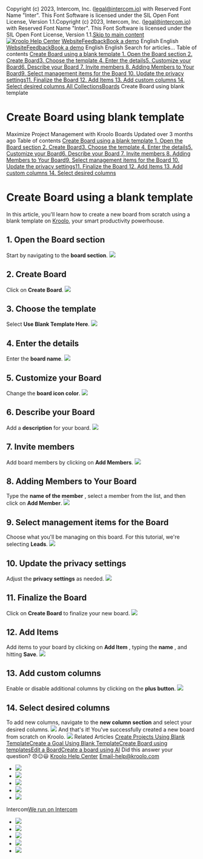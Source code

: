 Copyright (c) 2023, Intercom, Inc. (legal@intercom.io) with Reserved Font Name "Inter". This Font Software is licensed under the SIL Open Font License, Version 1.1.Copyright (c) 2023, Intercom, Inc. (legal@intercom.io) with Reserved Font Name "Inter". This Font Software is licensed under the SIL Open Font License, Version 1.1.[Skip to main content](https://help.kroolo.com/en/articles/10549758-create-board-using-blank-template#main-content)
[![Kroolo Help Center](https://downloads.intercomcdn.com/i/o/h4qkzypg/611116/ee699fbf23fef0f6d8d4f666d84c/37cdcedd14003d8fdcfdeda0a05c09cb)](https://help.kroolo.com/en/)
[Website](https://kroolo.com/)[Feedback](https://kroolo.featurebase.app/)[Book a demo](https://kroolo.com/book-demo)
English
English
[Website](https://kroolo.com/)[Feedback](https://kroolo.featurebase.app/)[Book a demo](https://kroolo.com/book-demo)
English
English
Search for articles...
Table of contents
[Create Board using a blank template ](https://help.kroolo.com/en/articles/10549758-create-board-using-blank-template#h_87390c6504)[1. Open the Board section ](https://help.kroolo.com/en/articles/10549758-create-board-using-blank-template#h_7a84e21c52)[2. Create Board](https://help.kroolo.com/en/articles/10549758-create-board-using-blank-template#h_b900a9026d)[3. Choose the template ](https://help.kroolo.com/en/articles/10549758-create-board-using-blank-template#h_f76eb9f18e)[4. Enter the details](https://help.kroolo.com/en/articles/10549758-create-board-using-blank-template#h_9dd91e3c42)[5. Customize your Board](https://help.kroolo.com/en/articles/10549758-create-board-using-blank-template#h_1514ddf5cd)[6. Describe your Board ](https://help.kroolo.com/en/articles/10549758-create-board-using-blank-template#h_f7462611df)[7. Invite members ](https://help.kroolo.com/en/articles/10549758-create-board-using-blank-template#h_c6ab2572ac)[8. Adding Members to Your Board](https://help.kroolo.com/en/articles/10549758-create-board-using-blank-template#h_3423aa831f)[9. Select management items for the Board ](https://help.kroolo.com/en/articles/10549758-create-board-using-blank-template#h_9a78a06e6d)[10. Update the privacy settings](https://help.kroolo.com/en/articles/10549758-create-board-using-blank-template#h_1919ea7c0b)[11. Finalize the Board ](https://help.kroolo.com/en/articles/10549758-create-board-using-blank-template#h_91b61fa8de)[12. Add Items ](https://help.kroolo.com/en/articles/10549758-create-board-using-blank-template#h_b959d4fc1c)[13. Add custom columns ](https://help.kroolo.com/en/articles/10549758-create-board-using-blank-template#h_e6c35fe79e)[14. Select desired columns ](https://help.kroolo.com/en/articles/10549758-create-board-using-blank-template#h_a232013408)
[All Collections](https://help.kroolo.com/en/)[Boards](https://help.kroolo.com/en/collections/11679458-boards)
Create Board using blank template
# Create Board using blank template
Maximize Project Management with Kroolo Boards
Updated over 3 months ago
Table of contents
[Create Board using a blank template ](https://help.kroolo.com/en/articles/10549758-create-board-using-blank-template#h_87390c6504)[1. Open the Board section ](https://help.kroolo.com/en/articles/10549758-create-board-using-blank-template#h_7a84e21c52)[2. Create Board](https://help.kroolo.com/en/articles/10549758-create-board-using-blank-template#h_b900a9026d)[3. Choose the template ](https://help.kroolo.com/en/articles/10549758-create-board-using-blank-template#h_f76eb9f18e)[4. Enter the details](https://help.kroolo.com/en/articles/10549758-create-board-using-blank-template#h_9dd91e3c42)[5. Customize your Board](https://help.kroolo.com/en/articles/10549758-create-board-using-blank-template#h_1514ddf5cd)[6. Describe your Board ](https://help.kroolo.com/en/articles/10549758-create-board-using-blank-template#h_f7462611df)[7. Invite members ](https://help.kroolo.com/en/articles/10549758-create-board-using-blank-template#h_c6ab2572ac)[8. Adding Members to Your Board](https://help.kroolo.com/en/articles/10549758-create-board-using-blank-template#h_3423aa831f)[9. Select management items for the Board ](https://help.kroolo.com/en/articles/10549758-create-board-using-blank-template#h_9a78a06e6d)[10. Update the privacy settings](https://help.kroolo.com/en/articles/10549758-create-board-using-blank-template#h_1919ea7c0b)[11. Finalize the Board ](https://help.kroolo.com/en/articles/10549758-create-board-using-blank-template#h_91b61fa8de)[12. Add Items ](https://help.kroolo.com/en/articles/10549758-create-board-using-blank-template#h_b959d4fc1c)[13. Add custom columns ](https://help.kroolo.com/en/articles/10549758-create-board-using-blank-template#h_e6c35fe79e)[14. Select desired columns ](https://help.kroolo.com/en/articles/10549758-create-board-using-blank-template#h_a232013408)
# Create Board using a blank template 
In this article, you'll learn how to create a new board from scratch using a blank template on [Kroolo](https://kroolo.com/), your smart productivity powerhouse.
## **1. Open the Board section**
Start by navigating to the **board section**.
[![](https://downloads.intercomcdn.com/i/o/h4qkzypg/1378122783/2ee5d1c207927a3907e13d946c6e/958d6f8e-72ad-463c-906b-3133bc2878a4.png?expires=1747842300&signature=263cba53e902e0d5821fcb773b1c6680b77dc888373c78bc60614b4a225c9dc2&req=dSMgHsh8n4ZXWvMW1HO4zcOz6BQYJIWXZBYllAcL%2FzDGZXdHTh2JfMU4%2B39X%0ANTW19lTb00yACl54KsU%3D%0A)](https://downloads.intercomcdn.com/i/o/h4qkzypg/1378122783/2ee5d1c207927a3907e13d946c6e/958d6f8e-72ad-463c-906b-3133bc2878a4.png?expires=1747842300&signature=263cba53e902e0d5821fcb773b1c6680b77dc888373c78bc60614b4a225c9dc2&req=dSMgHsh8n4ZXWvMW1HO4zcOz6BQYJIWXZBYllAcL%2FzDGZXdHTh2JfMU4%2B39X%0ANTW19lTb00yACl54KsU%3D%0A)
## **2. Create Board**
Click on **Create Board**.
[![](https://downloads.intercomcdn.com/i/o/h4qkzypg/1378122778/01f771934d266441c53438f2284d/d42cf585-4af7-429a-b016-e7d1da552691.gif?expires=1747842300&signature=b7e1e2df7af5e371043dbe4bf8512c3bd7f67af678b828320f733b4a21770d4f&req=dSMgHsh8n4ZYUfMW1HO4zX6B2DCj40%2Bqmun0avd6HGXvKQIOwelSjFr0YZqn%0A9n8K81Hkgk%2FI8UDUNeA%3D%0A)](https://downloads.intercomcdn.com/i/o/h4qkzypg/1378122778/01f771934d266441c53438f2284d/d42cf585-4af7-429a-b016-e7d1da552691.gif?expires=1747842300&signature=b7e1e2df7af5e371043dbe4bf8512c3bd7f67af678b828320f733b4a21770d4f&req=dSMgHsh8n4ZYUfMW1HO4zX6B2DCj40%2Bqmun0avd6HGXvKQIOwelSjFr0YZqn%0A9n8K81Hkgk%2FI8UDUNeA%3D%0A)
## **3. Choose the template**
Select **Use Blank Template Here**.
[![](https://downloads.intercomcdn.com/i/o/h4qkzypg/1378122784/b9f82b10ea4f07c2bfe6448151d4/c3c96bf2-f55d-4cb5-ac9a-959a26689c4a.png?expires=1747842300&signature=c30ff8e977cbd302b37f882f7b309ef15d1efea8ac9371f59155046487e24c6d&req=dSMgHsh8n4ZXXfMW1HO4zZFJhN58iwrs91lKKyhf46nuQqA4yLCij47Fxo2n%0AomT3pWriOslUZIiju%2FI%3D%0A)](https://downloads.intercomcdn.com/i/o/h4qkzypg/1378122784/b9f82b10ea4f07c2bfe6448151d4/c3c96bf2-f55d-4cb5-ac9a-959a26689c4a.png?expires=1747842300&signature=c30ff8e977cbd302b37f882f7b309ef15d1efea8ac9371f59155046487e24c6d&req=dSMgHsh8n4ZXXfMW1HO4zZFJhN58iwrs91lKKyhf46nuQqA4yLCij47Fxo2n%0AomT3pWriOslUZIiju%2FI%3D%0A)
## **4. Enter the details**
Enter the **board name**.
[![](https://downloads.intercomcdn.com/i/o/h4qkzypg/1378122779/649df3780e84d7126f2e9784fda9/afb715b7-c15f-471c-aba9-450e130bfcbd.png?expires=1747842300&signature=64daf11925722d405fd408c0c7e6da301084c29fedf972a066b61589ba2da0ad&req=dSMgHsh8n4ZYUPMW1HO4zWbul4tJkssnwlEdx%2Fv0ZJtD98bWfk2NIzPlPGaY%0A8oyMDkubRJRbbbGK0aQ%3D%0A)](https://downloads.intercomcdn.com/i/o/h4qkzypg/1378122779/649df3780e84d7126f2e9784fda9/afb715b7-c15f-471c-aba9-450e130bfcbd.png?expires=1747842300&signature=64daf11925722d405fd408c0c7e6da301084c29fedf972a066b61589ba2da0ad&req=dSMgHsh8n4ZYUPMW1HO4zWbul4tJkssnwlEdx%2Fv0ZJtD98bWfk2NIzPlPGaY%0A8oyMDkubRJRbbbGK0aQ%3D%0A)
## **5. Customize your Board**
Change the **board icon color**.
[![](https://downloads.intercomcdn.com/i/o/h4qkzypg/1378122789/61631799b625a0f3d8282d9cee13/bb82a986-5b03-4ab0-9815-5bd976a9ba07.png?expires=1747842300&signature=ee59ddde218496e16436884c2338804f33d284dc91bbf32c60f4b353dd3534a9&req=dSMgHsh8n4ZXUPMW1HO4zSN8dSiLVVMjCXMlXBP02uFPe%2BDH1foIv8FGKzD5%0ANKiMan5pvquR9Z6N6Vo%3D%0A)](https://downloads.intercomcdn.com/i/o/h4qkzypg/1378122789/61631799b625a0f3d8282d9cee13/bb82a986-5b03-4ab0-9815-5bd976a9ba07.png?expires=1747842300&signature=ee59ddde218496e16436884c2338804f33d284dc91bbf32c60f4b353dd3534a9&req=dSMgHsh8n4ZXUPMW1HO4zSN8dSiLVVMjCXMlXBP02uFPe%2BDH1foIv8FGKzD5%0ANKiMan5pvquR9Z6N6Vo%3D%0A)
## **6. Describe your Board**
Add a **description** for your board.
[![](https://downloads.intercomcdn.com/i/o/h4qkzypg/1378122776/fc53b24a810a9ffd7448ae873a88/9b3a8509-760c-401a-92f6-98d240b0cd3b.gif?expires=1747842300&signature=15f2660b8f68e8a74720169d23e28ad1f4a7cf7e825068660ca2bb889d2f6d70&req=dSMgHsh8n4ZYX%2FMW1HO4zZyXrRzEcemiVpEn8PirKRn5%2BHeZLU%2FLL5nro94f%0A81AJQBg%2B6hXehUrb%2Fyo%3D%0A)](https://downloads.intercomcdn.com/i/o/h4qkzypg/1378122776/fc53b24a810a9ffd7448ae873a88/9b3a8509-760c-401a-92f6-98d240b0cd3b.gif?expires=1747842300&signature=15f2660b8f68e8a74720169d23e28ad1f4a7cf7e825068660ca2bb889d2f6d70&req=dSMgHsh8n4ZYX%2FMW1HO4zZyXrRzEcemiVpEn8PirKRn5%2BHeZLU%2FLL5nro94f%0A81AJQBg%2B6hXehUrb%2Fyo%3D%0A)
## **7. Invite members**
Add board members by clicking on **Add Members**.
[![](https://downloads.intercomcdn.com/i/o/h4qkzypg/1378122782/5dc28158184342009d7ca634a439/37cdb811-7f33-4eb8-82eb-4ee81a6c1d85.gif?expires=1747842300&signature=4bb6cbf7e634b6142cb3998e9e5c8b58b0b213e484f3c10bdd9d4acb76633dc3&req=dSMgHsh8n4ZXW%2FMW1HO4zbi4dDJ%2BaM8czsRp35mmBfW0DhLy1xAgeY%2FV0WAY%0AP48eZTwq475ETHdIjMs%3D%0A)](https://downloads.intercomcdn.com/i/o/h4qkzypg/1378122782/5dc28158184342009d7ca634a439/37cdb811-7f33-4eb8-82eb-4ee81a6c1d85.gif?expires=1747842300&signature=4bb6cbf7e634b6142cb3998e9e5c8b58b0b213e484f3c10bdd9d4acb76633dc3&req=dSMgHsh8n4ZXW%2FMW1HO4zbi4dDJ%2BaM8czsRp35mmBfW0DhLy1xAgeY%2FV0WAY%0AP48eZTwq475ETHdIjMs%3D%0A)
## **8.** Adding Members to Your Board
Type the **name of the member** , select a member from the list, and then click on **Add Member**.
[![](https://downloads.intercomcdn.com/i/o/h4qkzypg/1378122786/18873fe8ad6e02a6ddfbb2af1f9d/4d6d14fd-d5c5-4db7-813f-a75864367d13.gif?expires=1747842300&signature=1cb62810e87186dcc881c5a7393f150edb2a56be369afcf707f449a0cf89b953&req=dSMgHsh8n4ZXX%2FMW1HO4zWVRnYYhfIgSHC6j6tN%2Bm7vQHV%2BieKUqDwawgx7V%0AQHUIf55Mne2ceQL8OnA%3D%0A)](https://downloads.intercomcdn.com/i/o/h4qkzypg/1378122786/18873fe8ad6e02a6ddfbb2af1f9d/4d6d14fd-d5c5-4db7-813f-a75864367d13.gif?expires=1747842300&signature=1cb62810e87186dcc881c5a7393f150edb2a56be369afcf707f449a0cf89b953&req=dSMgHsh8n4ZXX%2FMW1HO4zWVRnYYhfIgSHC6j6tN%2Bm7vQHV%2BieKUqDwawgx7V%0AQHUIf55Mne2ceQL8OnA%3D%0A)
## **9. Select management items for the Board**
Choose what you'll be managing on this board. For this tutorial, we're selecting **Leads**.
[![](https://downloads.intercomcdn.com/i/o/h4qkzypg/1378122780/43072d5414ebb1a2423dfde560c9/71fc88ed-02c5-4805-886d-23b963f9bbbd.png?expires=1747842300&signature=6f7ae1c89e65ca064284a3ca60b5ca7156018b5dfa9589a0ba2048e5964f1b8b&req=dSMgHsh8n4ZXWfMW1HO4zRv1J%2BcfXC0Ro5ScV6sbosmdNoYlY2M%2BH%2F4UWy35%0AeoHGakhBNP6ukPg1gzM%3D%0A)](https://downloads.intercomcdn.com/i/o/h4qkzypg/1378122780/43072d5414ebb1a2423dfde560c9/71fc88ed-02c5-4805-886d-23b963f9bbbd.png?expires=1747842300&signature=6f7ae1c89e65ca064284a3ca60b5ca7156018b5dfa9589a0ba2048e5964f1b8b&req=dSMgHsh8n4ZXWfMW1HO4zRv1J%2BcfXC0Ro5ScV6sbosmdNoYlY2M%2BH%2F4UWy35%0AeoHGakhBNP6ukPg1gzM%3D%0A)
## **10. Update the privacy settings**
Adjust the **privacy settings** as needed.
[![](https://downloads.intercomcdn.com/i/o/h4qkzypg/1378122788/f64940356805c13e9da9c3e13191/2110acd2-b50d-49dc-97db-686ace84158f.png?expires=1747842300&signature=89aa637ba410073456d2b92bc5093b5e6852d9e49e0b890d7aa5e90349899f30&req=dSMgHsh8n4ZXUfMW1HO4zdclCY5djTnvu8Es6%2BiHGY2KvIMCZ3shv5F5aK1r%0AY0MKwiJXio9nYWP06E4%3D%0A)](https://downloads.intercomcdn.com/i/o/h4qkzypg/1378122788/f64940356805c13e9da9c3e13191/2110acd2-b50d-49dc-97db-686ace84158f.png?expires=1747842300&signature=89aa637ba410073456d2b92bc5093b5e6852d9e49e0b890d7aa5e90349899f30&req=dSMgHsh8n4ZXUfMW1HO4zdclCY5djTnvu8Es6%2BiHGY2KvIMCZ3shv5F5aK1r%0AY0MKwiJXio9nYWP06E4%3D%0A)
## **11. Finalize the Board**
Click on **Create Board** to finalize your new board.
[![](https://downloads.intercomcdn.com/i/o/h4qkzypg/1378122787/94a90ade1c95cc2f48eeb404945b/03479542-5faa-4274-8b19-159ae54c0a44.png?expires=1747842300&signature=ffcd1b6e764ecea6b2b098108291385201f5bed87262422daa3a78a3b99853b0&req=dSMgHsh8n4ZXXvMW1HO4zbG4yEPHkrlAE1JVcXtmtuB8fa%2FDwoN9%2Bh3%2B95Ek%0AVzfVE333tNe1D6l9H2A%3D%0A)](https://downloads.intercomcdn.com/i/o/h4qkzypg/1378122787/94a90ade1c95cc2f48eeb404945b/03479542-5faa-4274-8b19-159ae54c0a44.png?expires=1747842300&signature=ffcd1b6e764ecea6b2b098108291385201f5bed87262422daa3a78a3b99853b0&req=dSMgHsh8n4ZXXvMW1HO4zbG4yEPHkrlAE1JVcXtmtuB8fa%2FDwoN9%2Bh3%2B95Ek%0AVzfVE333tNe1D6l9H2A%3D%0A)
## **12. Add Items**
Add items to your board by clicking on **Add Item** , typing the **name** , and hitting **Save**.
[![](https://downloads.intercomcdn.com/i/o/h4qkzypg/1378122777/2cf75a5135dcfd9cc30039d23c54/286e984f-7da9-45e7-b9c5-51b87bb26c45.gif?expires=1747842300&signature=5e6d6ea24d3376a612d5a147b20bbbc1af607b0c232033dbdfe8ba5606dd6a57&req=dSMgHsh8n4ZYXvMW1HO4zdHFmu%2F9I5fhw05mWNX3gP%2FKB8faKQmpgwLG7r%2Bt%0Agc5geVGKPRcs9pKAZdM%3D%0A)](https://downloads.intercomcdn.com/i/o/h4qkzypg/1378122777/2cf75a5135dcfd9cc30039d23c54/286e984f-7da9-45e7-b9c5-51b87bb26c45.gif?expires=1747842300&signature=5e6d6ea24d3376a612d5a147b20bbbc1af607b0c232033dbdfe8ba5606dd6a57&req=dSMgHsh8n4ZYXvMW1HO4zdHFmu%2F9I5fhw05mWNX3gP%2FKB8faKQmpgwLG7r%2Bt%0Agc5geVGKPRcs9pKAZdM%3D%0A)
## **13. Add custom columns**
Enable or disable additional columns by clicking on the **plus button**.
[![](https://downloads.intercomcdn.com/i/o/h4qkzypg/1378122785/4d256c0028ade3e2aa3cb90c9de6/a1987c20-3997-4294-824f-4139300a6a16.png?expires=1747842300&signature=e6fc1721ada0bb06984130150fcb3575ca67f4079c11893d73dcd3c032a3a129&req=dSMgHsh8n4ZXXPMW1HO4zTVbWJ5WTDGbp55%2BT%2Be0SUC8%2BqtQqcEFNI%2FqnvMd%0AcsPlFnz%2BEdV1eJjK7Iw%3D%0A)](https://downloads.intercomcdn.com/i/o/h4qkzypg/1378122785/4d256c0028ade3e2aa3cb90c9de6/a1987c20-3997-4294-824f-4139300a6a16.png?expires=1747842300&signature=e6fc1721ada0bb06984130150fcb3575ca67f4079c11893d73dcd3c032a3a129&req=dSMgHsh8n4ZXXPMW1HO4zTVbWJ5WTDGbp55%2BT%2Be0SUC8%2BqtQqcEFNI%2FqnvMd%0AcsPlFnz%2BEdV1eJjK7Iw%3D%0A)
## **14. Select desired columns**
To add new columns, navigate to the **new column section** and select your desired columns.
[![](https://downloads.intercomcdn.com/i/o/h4qkzypg/1378122781/22e859496639768b3ee10e990db7/81881e22-d24a-45c7-98a3-045a6dd28fbe.png?expires=1747842300&signature=72b78c2a046c24c366921163c333a79ab5b3c74a664a64e50c6d6d33c57d4da0&req=dSMgHsh8n4ZXWPMW1HO4zYszsiJJlK%2FKOjC3CZdwq2bc8VuRve%2FlLrZZmF8%2B%0A5jXCxJRpmzU6%2BWcgjiQ%3D%0A)](https://downloads.intercomcdn.com/i/o/h4qkzypg/1378122781/22e859496639768b3ee10e990db7/81881e22-d24a-45c7-98a3-045a6dd28fbe.png?expires=1747842300&signature=72b78c2a046c24c366921163c333a79ab5b3c74a664a64e50c6d6d33c57d4da0&req=dSMgHsh8n4ZXWPMW1HO4zYszsiJJlK%2FKOjC3CZdwq2bc8VuRve%2FlLrZZmF8%2B%0A5jXCxJRpmzU6%2BWcgjiQ%3D%0A)
And that's it! You've successfully created a new board from scratch on Kroolo.
[![](https://downloads.intercomcdn.com/i/o/h4qkzypg/1378229519/8dd764b6df36d473e30c512e2f4c/cta+2.png?expires=1747842300&signature=d129e4ac8b058f9e1db376fe0c6d2bed047cb31b4152fa1fd67997b837942f23&req=dSMgHst8lIReUPMW1HO4zebQlLPzZWqT1Y597gGmCuE8er4SVPilKN3biFoP%0AzGz56GA4zcgruzb3Zww%3D%0A)](https://kroolo.com/)
Related Articles
[Create Projects Using Blank Template](https://help.kroolo.com/en/articles/9795674-create-projects-using-blank-template)[Create a Goal Using Blank Template](https://help.kroolo.com/en/articles/9974188-create-a-goal-using-blank-template)[Create Board using templates](https://help.kroolo.com/en/articles/10550079-create-board-using-templates)[Edit a Board](https://help.kroolo.com/en/articles/10568519-edit-a-board)[Create a board using AI](https://help.kroolo.com/en/articles/11129517-create-a-board-using-ai)
Did this answer your question?
😞😐😃
[Kroolo Help Center](https://help.kroolo.com/en/)
Email-help@kroolo.com
  * [![](https://intercom.help/kroolo/assets/svg/icon:social-facebook/FFFFFF)](https://www.facebook.com/profile.php?id=61553808299270)
  * [![](https://intercom.help/kroolo/assets/svg/icon:social-linkedin/FFFFFF)](https://www.linkedin.com/company/getkroolo)
  * [![](https://intercom.help/kroolo/assets/svg/icon:social-instagram/FFFFFF)](https://www.instagram.com/getkroolo)
  * [![](https://intercom.help/kroolo/assets/svg/icon:social-youtube/FFFFFF)](https://www.youtube.com/@getkroolo/featured)
  * [![](https://intercom.help/kroolo/assets/svg/icon:social-twitter-x/FFFFFF)](https://www.twitter.com/getkroolo)


Intercom[We run on Intercom](https://www.intercom.com/intercom-link?company=Kroolo&solution=customer-support&utm_campaign=intercom-link&utm_content=We+run+on+Intercom&utm_medium=help-center&utm_referrer=https%3A%2F%2Fhelp.kroolo.com%2Fen%2Farticles%2F10549758-create-board-using-blank-template&utm_source=desktop-web)
  * [![](https://intercom.help/kroolo/assets/svg/icon:social-facebook/FFFFFF)](https://www.facebook.com/profile.php?id=61553808299270)
  * [![](https://intercom.help/kroolo/assets/svg/icon:social-linkedin/FFFFFF)](https://www.linkedin.com/company/getkroolo)
  * [![](https://intercom.help/kroolo/assets/svg/icon:social-instagram/FFFFFF)](https://www.instagram.com/getkroolo)
  * [![](https://intercom.help/kroolo/assets/svg/icon:social-youtube/FFFFFF)](https://www.youtube.com/@getkroolo/featured)
  * [![](https://intercom.help/kroolo/assets/svg/icon:social-twitter-x/FFFFFF)](https://www.twitter.com/getkroolo)


